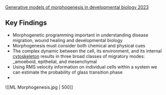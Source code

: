
[Generative models of morphogenesis in developmental biology 2023](https://www.sciencedirect.com/science/article/pii/S1084952123000290)

## Key Findings

- Morphogenetic programming important in understanding disease migration, wound healing and developmental biology
- Morphogenesis must consider both chemical and physical cues
- The complex dynamic between the cell, its environment, and its internal [cytoskeleton](https://www.sciencedirect.com/topics/biochemistry-genetics-and-molecular-biology/cytoskeleton "Learn more about cytoskeleton from ScienceDirect's AI-generated Topic Pages") results in three broad classes of migratory modes: _amoeboid, epithelial, and mesenchymal
- Using RMS velocity information on individual cells within a system we can estimate the probability of glass transition phase
- 

![[ML Morphogenesis.jpg | 500]]